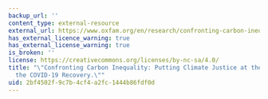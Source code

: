 ```yaml
---
backup_url: ''
content_type: external-resource
external_url: https://www.oxfam.org/en/research/confronting-carbon-inequality
has_external_licence_warning: true
has_external_license_warning: true
is_broken: ''
license: https://creativecommons.org/licenses/by-nc-sa/4.0/
title: "\"Confronting Carbon Inequality: Putting Climate Justice at the Heart of\_\
  the COVID-19 Recovery.\""
uid: 2bf4502f-9c7b-4cf4-a2fc-1444b86fdf0d
---
```

